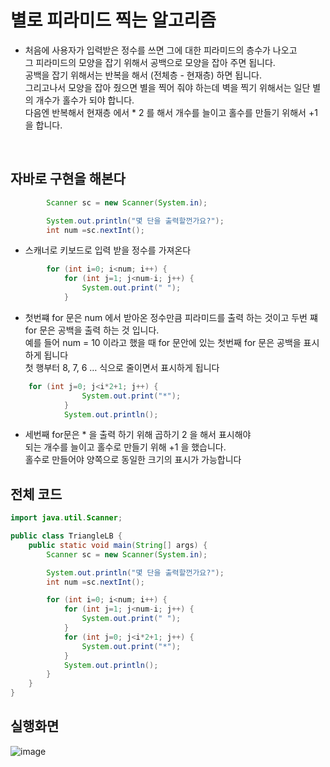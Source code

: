 # 별로 피라미드 찍는 알고리즘

* 처음에 사용자가 입력받은 정수를 쓰면 그에 대한 피라미드의 층수가 나오고 <br>
  그 피라미드의 모양을 잡기 위해서 공백으로 모양을 잡아 주면 됩니다.<br>
  공백을 잡기 위해서는 반복을 해서 (전체층 - 현재층) 하면 됩니다. <br>
  그리고나서 모양을 잡아 줬으면 별을 찍어 줘야 하는데 벽을 찍기 위해서는 일단 별의 개수가 홀수가 되야 합니다.<br>
 다음엔 반복해서 현재층 에서 * 2 를 해서 개수를 늘이고 홀수를 만들기 위해서 +1 을 합니다.<br>
 <br>
 
 ## 자바로 구현을 해본다 

```java
        Scanner sc = new Scanner(System.in);

        System.out.println("몇 단을 출력할껀가요?");
        int num =sc.nextInt();
```
* 스캐너로 키보드로 입력 받을 정수를 가져온다

```java
        for (int i=0; i<num; i++) {
            for (int j=1; j<num-i; j++) {
                System.out.print(" ");
            }
```
* 첫번쨰 for 문은 num 에서 받아온 정수만큼 피라미드를 출력 하는 것이고
 두번 쨰 for 문은 공백을 출력 하는 것 입니다.<br>예를 들어
num = 10 이라고 했을 때 for 문안에 있는 첫번째 for 문은 공백을 표시하게 됩니다
<br> 첫 행부터 8, 7, 6 … 식으로 줄이면서 표시하게 됩니다
```java
    for (int j=0; j<i*2+1; j++) {
                System.out.print("*");
            }
            System.out.println();
```
* 세번째 for문은 * 을 출력 하기 위해 곱하기 2 을 해서 표시해야
<br>되는 개수를 늘이고 홀수로 만들기 위해 +1 을 했습니다. 
<br>홀수로 만들어야 양쪽으로 동일한 크기의 표시가 가능합니다

## 전체 코드
```java
import java.util.Scanner;

public class TriangleLB {
    public static void main(String[] args) {
        Scanner sc = new Scanner(System.in);

        System.out.println("몇 단을 출력할껀가요?");
        int num =sc.nextInt();

        for (int i=0; i<num; i++) {
            for (int j=1; j<num-i; j++) {
                System.out.print(" ");
            }
            for (int j=0; j<i*2+1; j++) {
                System.out.print("*");
            }
            System.out.println();
        }
    }
}
```
## 실행화면
![image](https://user-images.githubusercontent.com/106642094/224196116-3df09e6f-b106-4052-aa8d-86047a4b07b2.png)
